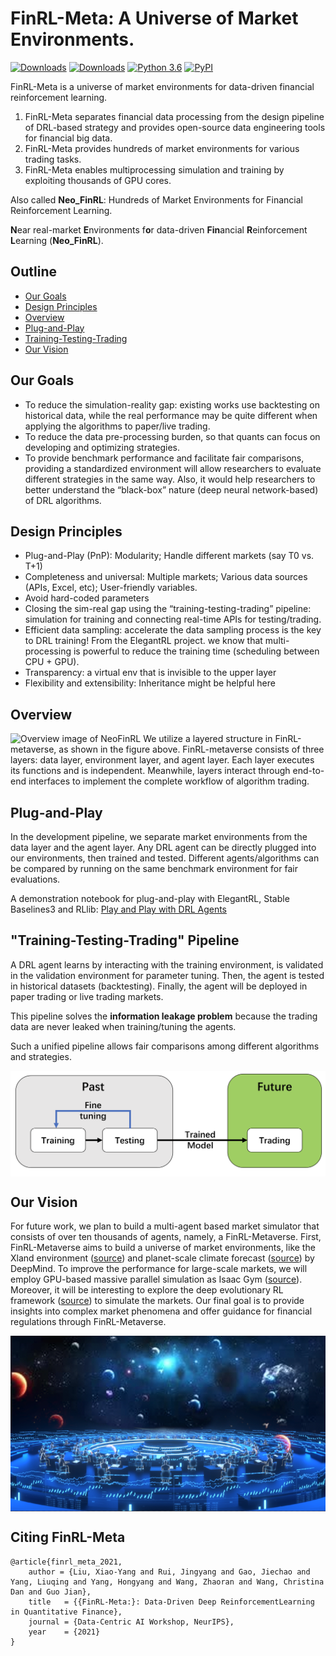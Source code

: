 # FinRL-Meta: A Universe of Market Environments.


[![Downloads](https://pepy.tech/badge/finrl_meta)](https://pepy.tech/project/finrl_meta)
[![Downloads](https://pepy.tech/badge/finrl_meta/week)](https://pepy.tech/project/finrl_meta)
[![Python 3.6](https://img.shields.io/badge/python-3.6-blue.svg)](https://www.python.org/downloads/release/python-360/)
[![PyPI](https://img.shields.io/pypi/v/finrl_meta.svg)](https://pypi.org/project/finrl_meta/)

FinRL-Meta is a universe of market environments for data-driven financial reinforcement learning.
1. FinRL-Meta separates financial data processing from the design pipeline of DRL-based strategy and provides open-source data engineering tools for financial big data.
2. FinRL-Meta provides hundreds of market environments for various trading tasks.
3. FinRL-Meta enables multiprocessing simulation and training by exploiting thousands of GPU cores.


Also called **Neo_FinRL**: Hundreds of Market Environments for Financial Reinforcement Learning. 

**N**ear real-market **E**nvironments f**o**r data-driven **Fin**ancial **R**einforcement **L**earning (**Neo_FinRL**).

## Outline
- [Our Goals](#our-goals)
- [Design Principles](#design-principles)
- [Overview](#overview)
- [Plug-and-Play](#plug-and-play)
- [Training-Testing-Trading](#training-testing-trading-pipeline)
- [Our Vision](#our-vision)

## Our Goals
+ To reduce the simulation-reality gap: existing works use backtesting on historical data, while the real performance may be quite different when applying the algorithms to paper/live trading.
+ To reduce the data pre-processing burden, so that quants can focus on developing and optimizing strategies.
+ To provide benchmark performance and facilitate fair comparisons, providing a standardized environment will allow researchers to evaluate different strategies in the same way. Also, it would help researchers to better understand the “black-box” nature (deep neural network-based) of DRL algorithms.

## Design Principles
+ Plug-and-Play (PnP): Modularity; Handle different markets (say T0 vs. T+1)
+ Completeness and universal:
  Multiple markets; Various data sources (APIs, Excel, etc); User-friendly variables.
+ Avoid hard-coded parameters
+ Closing the sim-real gap using the “training-testing-trading” pipeline: simulation for training and connecting real-time APIs for testing/trading.
+ Efficient data sampling: accelerate the data sampling process is the key to DRL training!  From the ElegantRL project. we know that multi-processing is powerful to reduce the training time (scheduling between CPU + GPU).
+ Transparency: a virtual env that is invisible to the upper layer
+ Flexibility and extensibility: Inheritance might be helpful here

## Overview 
![Overview image of NeoFinRL](https://github.com/AI4Finance-Foundation/NeoFinRL/blob/main/figs/neofinrl_overview.png)
We utilize a layered structure in FinRL-metaverse, as shown in the figure above. FinRL-metaverse consists of three layers: data layer, environment layer, and agent layer. Each layer executes its functions and is independent. Meanwhile, layers interact through end-to-end interfaces to implement the complete workflow of algorithm trading.

## Plug-and-Play
In the development pipeline, we separate market environments from the data layer and the agent layer. Any DRL agent can be directly plugged into our environments, then trained and tested. Different agents/algorithms can be compared by running on the same benchmark environment for fair evaluations. 

A demonstration notebook for plug-and-play with ElegantRL, Stable Baselines3 and RLlib: [Play and Play with DRL Agents](https://colab.research.google.com/github/AI4Finance-Foundation/NeoFinRL/blob/main/NeoFinRL_Plug_and_Play_with_DRL_Libraries.ipynb)

## "Training-Testing-Trading" Pipeline

A DRL agent learns by interacting with the training environment, is validated in the validation environment for parameter tuning. Then, the agent is tested in historical datasets (backtesting).  Finally, the agent will be deployed in paper trading or live trading markets. 

This pipeline solves the **information leakage problem** because the trading data are never leaked when training/tuning the agents. 

Such a unified pipeline allows fair comparisons among different algorithms and strategies. 


<div align="center">
<img align="center" src=figs/timeline.png width="600">
</div>
	

## Our Vision

For future work, we plan to build a multi-agent based market simulator that consists of over ten thousands of agents, namely, a FinRL-Metaverse. First, FinRL-Metaverse aims to build a universe of market environments, like the Xland environment ([source](https://deepmind.com/research/publications/2021/open-ended-learning-leads-to-generally-capable-agents)) and planet-scale climate forecast ([source](https://www.nature.com/articles/s41586-021-03854-z)) by DeepMind. To improve the performance for large-scale markets, we will employ GPU-based massive parallel simulation as Isaac Gym ([source](https://arxiv.org/abs/2108.10470)). Moreover, it will be interesting to explore the deep evolutionary RL framework ([source](https://doaj.org/article/4dd31838732842439cc1301e52613d1c)) to simulate the markets. Our final goal is to provide insights into complex market phenomena and offer guidance for financial regulations through FinRL-Metaverse.

<div align="center">
<img align="center" src=figs/finrl_metaverse.png width="600">
</div>
	

## Citing FinRL-Meta
```
@article{finrl_meta_2021,
    author = {Liu, Xiao-Yang and Rui, Jingyang and Gao, Jiechao and Yang, Liuqing and Yang, Hongyang and Wang, Zhaoran and Wang, Christina Dan and Guo Jian},
    title   = {{FinRL-Meta:}: Data-Driven Deep ReinforcementLearning in Quantitative Finance},
    journal = {Data-Centric AI Workshop, NeurIPS},
    year    = {2021}
}

```

